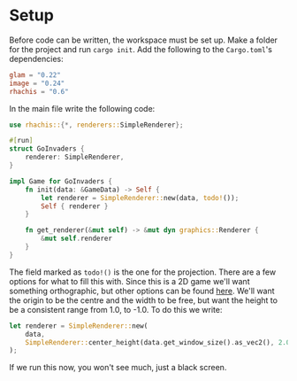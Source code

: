 # Setup

Before code can be written, the workspace must be set up. Make a folder for the project and run `cargo init`. Add the following to the `Cargo.toml`'s dependencies:

```toml
glam = "0.22"
image = "0.24"
rhachis = "0.6"
```

 In the main file write the following code:

```rust
use rhachis::{*, renderers::SimpleRenderer};

#[run]
struct GoInvaders {
    renderer: SimpleRenderer,
}

impl Game for GoInvaders {
    fn init(data: &GameData) -> Self {
        let renderer = SimpleRenderer::new(data, todo!());
        Self { renderer }
    }

    fn get_renderer(&mut self) -> &mut dyn graphics::Renderer {
        &mut self.renderer
    }
} 
```

The field marked as `todo!()` is the one for the projection. There are a few options for what to fill this with. Since this is a 2D game we'll want something orthographic, but other options can be found [here](https://docs.rs/rhachis/latest/rhachis/renderers/enum.SimpleProjection.html#implementations). We'll want the origin to be the centre and the width to be free, but want the height to be a consistent range from 1.0, to -1.0. To do this we write:

```rust
let renderer = SimpleRenderer::new(
    data,
    SimpleRenderer::center_height(data.get_window_size().as_vec2(), 2.0),
);
```

If we run this now, you won't see much, just a black screen.
